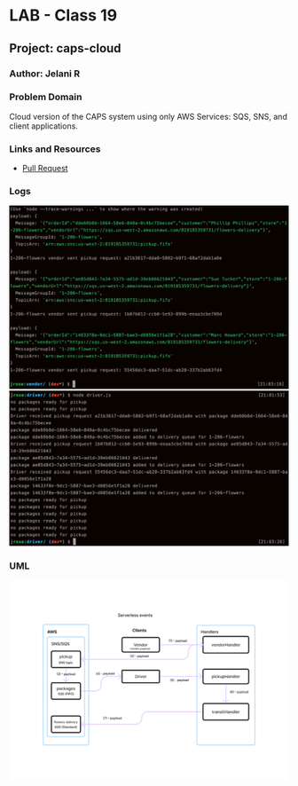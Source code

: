 # LAB - Class 19

## Project: caps-cloud

### Author: Jelani R

### Problem Domain

Cloud version of the CAPS system using only AWS Services: SQS, SNS, and client applications.

### Links and Resources

- [Pull Request](https://github.com/Jchips/caps-cloud/pull/1)

### Logs

![vendor logs](/assets/vendor.png)
![driver logs](/assets/driver.png)

### UML

![Lab 19 UML](/assets/lab-19-uml.jpg)
